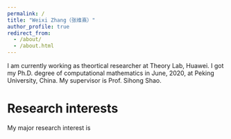 ```yaml
---
permalink: /
title: "Weixi Zhang（张维熹）"
author_profile: true
redirect_from: 
  - /about/
  - /about.html
---
```


I am currently working as theortical researcher at Theory Lab, Huawei. I got my Ph.D. degree of computational mathematics in June, 2020, at Peking University, China. My supervisor is Prof. Sihong Shao. 

Research interests
===
My major research interest is 
